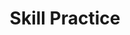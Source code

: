 ---
title: Skill Practice

source:
- title: Common Core Basics
  subject: Social Studies
  chapter: 2
  toc_type: Lesson Review
  toc_number: 2.1
  pages: 78 - 85

questions:
  - excerpt: 1, 2
    text: >
      Sectionalism and the Vote in Congress on Texas Annexation, 1845
      <img class="responsive-img materialboxed" src="-skill_practice_2.2.png" />
  - number: 1
    text: >
      According to the map. in which region did most states vote no on the question of annexing  Texas?
    choice:
      - option: A
        text: South
      - option: B
        text: West
      - option: C
        text: Northeast
      - option: D
        text: Southwest
    answer:
      - option: C
        text: Most of the states that voted against annexing Texas were in the Northeast.
  - number: 2
    text: >
      Which conclusion about the voting pattern does the map support?
    choice:
      - option: A
        text: The Northern states were opposed to adding another Southern state in the Union.
      - option: B
        text: The Northern states supported Mexico's right to Texas.
      - option: C
        text: The Southern states preferred that Texas stay independent.
      - option: D
        text: The Northern states feared Texas's industrial competition.
    answer:
      - option: A
        text: >
          The Northern states did not want another Southern state in the Union.
  - excerpt: 3, 4
    text: >
      <blockquote>We hold these truths to be self-evident, that all men are created equal, that they are endowed by their Creator with certain unalienable Rights, that among these are Life, Liberty, and the pursuit of Happiness. That to secure these rights, Governments are instituted among Men, deriving their just powers from the consent of the governed, That whenever any Form of Government becomes destructive of these ends, it is the Right of the People to alter or abolish it, and to institute a new government, laying its foundation on such principles and organizing its powers in such form, as to them shall seem most likely to effect their Safety and Happiness.</blockquote>
  - number: 3
    text: >
      Which words best describe what the founders meant by "unalienable rights'?
    choice:
      - option: A
        text: rights that came into being when the colonies were established
      - option: B
        text: rights given by a monarch
      - option: C
        text: rights that cannot be taken away
      - option: D
        text: rights that exist with the president's consent
    answer:
      - option: C
        text: >
          The passage states that "unalienable rights" are given by the Creator, so these rights cannot be taken away. The other choices describe rights given by humans (colony leaders, monarch, president).
  - number: 4
    text: >
      Why do you think the founders included the right of the people to alter or abolish the government?
    choice:
      - option: A
        text: They wanted to be sure that the government represented the will of the people.
      - option: B
        text: They wanted to restore a monarchy.
      - option: C
        text: They wanted to be sure they would have control over the people.
      - option: D
        text: They wanted to give more power to the military.
    answer:
      - option: A
        text: >
          The founders wanted to make sure that the new government could not have complete control over the people. The people in the new nation would control t he government.
  - number: 5
    text: >
      What was the purpose of the Boston Tea Party?
    choice:
      - option: A
        text: to entertain British soldiers
      - option: B
        text: to celebrate the Stamp Act
      - option: C
        text: to protest unfair British laws in the colonies
      - option: D
        text: to increase the amount of tea the colonies exported to Britain
    answer:
      - option: C
        text: >
          Citizens threw tea in Boston Harbor to protest the new taxes the British government had imposed on the colonies.
  - number: 6
    text: >
      What effect did the American Revolution have on other colonies and countries?
    choice:
      - option: A
        text: Most other countries took on democratic forms of government.
      - option: B
        text: Some areas of Latin America rebelled against Spain's control.
      - option: C
        text: The English founded several new settlements in colonial America.
      - option: D
        text: Taxes increased in other colonies
    answer:
      - option: B
        text: >
          The American Revolution encouraged other colonies to rebel against colonial control.
        
layout: cc_review
---